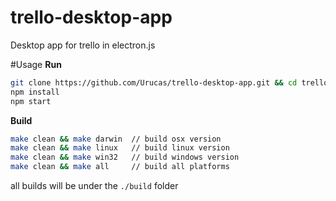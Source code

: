 # trello-desktop-app
Desktop app for trello in electron.js

#Usage
**Run**
```bash
git clone https://github.com/Urucas/trello-desktop-app.git && cd trello-desktop-app
npm install
npm start
```
**Build**
```bash
make clean && make darwin  // build osx version
make clean && make linux   // build linux version
make clean && make win32   // build windows version
make clean && make all     // build all platforms
```
all builds will be under the ```./build``` folder
